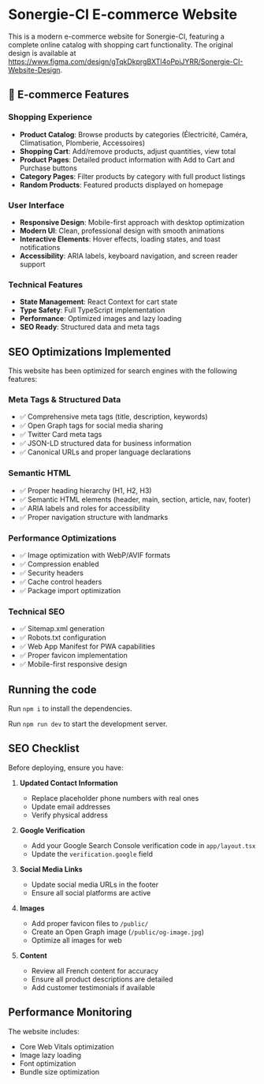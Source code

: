
# Sonergie-CI E-commerce Website

This is a modern e-commerce website for Sonergie-CI, featuring a complete online catalog with shopping cart functionality. The original design is available at https://www.figma.com/design/gTqkDkprgBXTl4oPpiJYRR/Sonergie-CI-Website-Design.

## 🛒 E-commerce Features

### Shopping Experience
- **Product Catalog**: Browse products by categories (Électricité, Caméra, Climatisation, Plomberie, Accessoires)
- **Shopping Cart**: Add/remove products, adjust quantities, view total
- **Product Pages**: Detailed product information with Add to Cart and Purchase buttons
- **Category Pages**: Filter products by category with full product listings
- **Random Products**: Featured products displayed on homepage

### User Interface
- **Responsive Design**: Mobile-first approach with desktop optimization
- **Modern UI**: Clean, professional design with smooth animations
- **Interactive Elements**: Hover effects, loading states, and toast notifications
- **Accessibility**: ARIA labels, keyboard navigation, and screen reader support

### Technical Features
- **State Management**: React Context for cart state
- **Type Safety**: Full TypeScript implementation
- **Performance**: Optimized images and lazy loading
- **SEO Ready**: Structured data and meta tags

## SEO Optimizations Implemented

This website has been optimized for search engines with the following features:

### Meta Tags & Structured Data
- ✅ Comprehensive meta tags (title, description, keywords)
- ✅ Open Graph tags for social media sharing
- ✅ Twitter Card meta tags
- ✅ JSON-LD structured data for business information
- ✅ Canonical URLs and proper language declarations

### Semantic HTML
- ✅ Proper heading hierarchy (H1, H2, H3)
- ✅ Semantic HTML elements (header, main, section, article, nav, footer)
- ✅ ARIA labels and roles for accessibility
- ✅ Proper navigation structure with landmarks

### Performance Optimizations
- ✅ Image optimization with WebP/AVIF formats
- ✅ Compression enabled
- ✅ Security headers
- ✅ Cache control headers
- ✅ Package import optimization

### Technical SEO
- ✅ Sitemap.xml generation
- ✅ Robots.txt configuration
- ✅ Web App Manifest for PWA capabilities
- ✅ Proper favicon implementation
- ✅ Mobile-first responsive design

## Running the code

Run `npm i` to install the dependencies.

Run `npm run dev` to start the development server.

## SEO Checklist

Before deploying, ensure you have:

1. **Updated Contact Information**
   - Replace placeholder phone numbers with real ones
   - Update email addresses
   - Verify physical address

2. **Google Verification**
   - Add your Google Search Console verification code in `app/layout.tsx`
   - Update the `verification.google` field

3. **Social Media Links**
   - Update social media URLs in the footer
   - Ensure all social platforms are active

4. **Images**
   - Add proper favicon files to `/public/`
   - Create an Open Graph image (`/public/og-image.jpg`)
   - Optimize all images for web

5. **Content**
   - Review all French content for accuracy
   - Ensure all product descriptions are detailed
   - Add customer testimonials if available

## Performance Monitoring

The website includes:
- Core Web Vitals optimization
- Image lazy loading
- Font optimization
- Bundle size optimization
  